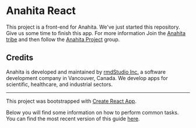 # Anahita React

This project is a front-end for Anahita. We've just started this repository. Give us some time to finish this app. For more information Join the [Anahita tribe](https://www.getanahita.com/join) and then follow the [Anahita Project](https://www.getanahita.com/groups/42242-anahita-project) group.

## Credits

Anahita is developed and maintained by [rmdStudio Inc.](http://www.rmdstudio.com) a software development company in Vancouver, Canada. We develop apps for scientific, healthcare, and industrial sectors.

---

This project was bootstrapped with [Create React App](https://github.com/facebookincubator/create-react-app).

Below you will find some information on how to perform common tasks.<br>
You can find the most recent version of this guide [here](https://github.com/facebookincubator/create-react-app/blob/master/packages/react-scripts/template/README.md).
